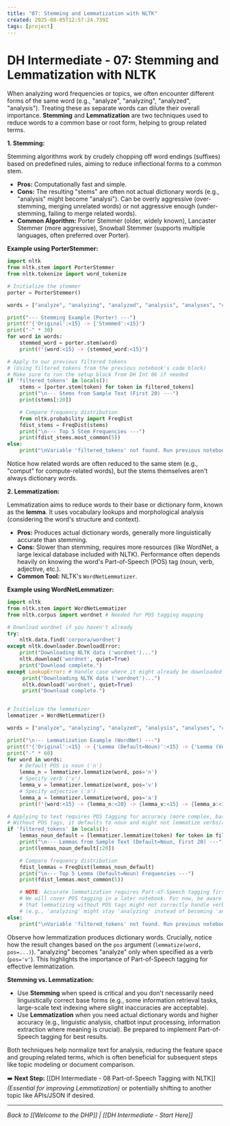 ```yaml
---
title: "07: Stemming and Lemmatization with NLTK"
created: 2025-08-05T12:57:24.739Z
tags: [project]
---
```

# DH Intermediate - 07: Stemming and Lemmatization with NLTK

When analyzing word frequencies or topics, we often encounter different forms of the same word (e.g., "analyze", "analyzing", "analyzed", "analysis"). Treating these as separate words can dilute their overall importance. **Stemming** and **Lemmatization** are two techniques used to reduce words to a common base or root form, helping to group related terms.

**1. Stemming:**

Stemming algorithms work by crudely chopping off word endings (suffixes) based on predefined rules, aiming to reduce inflectional forms to a common stem.

*   **Pros:** Computationally fast and simple.
*   **Cons:** The resulting "stems" are often not actual dictionary words (e.g., "analysis" might become "analysi"). Can be overly aggressive (over-stemming, merging unrelated words) or not aggressive enough (under-stemming, failing to merge related words).
*   **Common Algorithm:** Porter Stemmer (older, widely known), Lancaster Stemmer (more aggressive), Snowball Stemmer (supports multiple languages, often preferred over Porter).

**Example using PorterStemmer:**

```python
import nltk
from nltk.stem import PorterStemmer
from nltk.tokenize import word_tokenize

# Initialize the stemmer
porter = PorterStemmer()

words = ["analyze", "analyzing", "analyzed", "analysis", "analyses", "computation", "computational", "compute", "computer", "computers", "universal", "university", "universe"]

print("--- Stemming Example (Porter) ---")
print(f"{'Original':<15} -> {'Stemmed':<15}")
print("-" * 30)
for word in words:
    stemmed_word = porter.stem(word)
    print(f"{word:<15} -> {stemmed_word:<15}")

# Apply to our previous filtered tokens
# (Using filtered_tokens from the previous notebook's code block)
# Make sure to run the setup block from DH Int 06 if needed
if 'filtered_tokens' in locals():
    stems = [porter.stem(token) for token in filtered_tokens]
    print("\n--- Stems from Sample Text (First 20) ---")
    print(stems[:20])

    # Compare frequency distribution
    from nltk.probability import FreqDist
    fdist_stems = FreqDist(stems)
    print("\n--- Top 5 Stem Frequencies ---")
    print(fdist_stems.most_common(5))
else:
    print("\nVariable 'filtered_tokens' not found. Run previous notebook setup.")

```

Notice how related words are often reduced to the same stem (e.g., "comput" for compute-related words), but the stems themselves aren't always dictionary words.

**2. Lemmatization:**

Lemmatization aims to reduce words to their base or dictionary form, known as the **lemma**. It uses vocabulary lookups and morphological analysis (considering the word's structure and context).

*   **Pros:** Produces actual dictionary words, generally more linguistically accurate than stemming.
*   **Cons:** Slower than stemming, requires more resources (like WordNet, a large lexical database included with NLTK). Performance often depends heavily on knowing the word's Part-of-Speech (POS) tag (noun, verb, adjective, etc.).
*   **Common Tool:** NLTK's `WordNetLemmatizer`.

**Example using WordNetLemmatizer:**

```python
import nltk
from nltk.stem import WordNetLemmatizer
from nltk.corpus import wordnet # Needed for POS tagging mapping

# Download wordnet if you haven't already
try:
    nltk.data.find('corpora/wordnet')
except nltk.downloader.DownloadError:
    print("Downloading NLTK data ('wordnet')...")
    nltk.download('wordnet', quiet=True)
    print("Download complete.")
except LookupError: # Handle case where it might already be downloaded but not found initially
     print("Downloading NLTK data ('wordnet')...")
     nltk.download('wordnet', quiet=True)
     print("Download complete.")


# Initialize the lemmatizer
lemmatizer = WordNetLemmatizer()

words = ["analyze", "analyzing", "analyzed", "analysis", "analyses", "computation", "computational", "compute", "computer", "computers", "universal", "university", "universe", "studies", "studying", "better", "best"]

print("\n--- Lemmatization Example (WordNet) ---")
print(f"{'Original':<15} -> {'Lemma (Default=Noun)':<15} -> {'Lemma (Verb)':<15} -> {'Lemma (Adjective)':<15}")
print("-" * 60)
for word in words:
    # Default POS is noun ('n')
    lemma_n = lemmatizer.lemmatize(word, pos='n')
    # Specify verb ('v')
    lemma_v = lemmatizer.lemmatize(word, pos='v')
    # Specify adjective ('a')
    lemma_a = lemmatizer.lemmatize(word, pos='a')
    print(f"{word:<15} -> {lemma_n:<20} -> {lemma_v:<15} -> {lemma_a:<15}")

# Applying to text requires POS tagging for accuracy (more complex, basic example below)
# Without POS tags, it defaults to noun and might not lemmatize verbs/adjectives correctly.
if 'filtered_tokens' in locals():
    lemmas_noun_default = [lemmatizer.lemmatize(token) for token in filtered_tokens] # Default POS = noun
    print("\n--- Lemmas from Sample Text (Default=Noun, First 20) ---")
    print(lemmas_noun_default[:20])

    # Compare frequency distribution
    fdist_lemmas = FreqDist(lemmas_noun_default)
    print("\n--- Top 5 Lemma (Default=Noun) Frequencies ---")
    print(fdist_lemmas.most_common(5))

    # NOTE: Accurate lemmatization requires Part-of-Speech tagging first.
    # We will cover POS tagging in a later notebook. For now, be aware
    # that lemmatizing without POS tags might not correctly handle verbs
    # (e.g., 'analyzing' might stay 'analyzing' instead of becoming 'analyze').
else:
    print("\nVariable 'filtered_tokens' not found. Run previous notebook setup.")


```

Observe how lemmatization produces dictionary words. Crucially, notice how the result changes based on the `pos` argument (`lemmatize(word, pos=...)`). "analyzing" becomes "analyze" only when specified as a verb (`pos='v'`). This highlights the importance of Part-of-Speech tagging for effective lemmatization.

**Stemming vs. Lemmatization:**

*   Use **Stemming** when speed is critical and you don't necessarily need linguistically correct base forms (e.g., some information retrieval tasks, large-scale text indexing where slight inaccuracies are acceptable).
*   Use **Lemmatization** when you need actual dictionary words and higher accuracy (e.g., linguistic analysis, chatbot input processing, information extraction where meaning is crucial). Be prepared to implement Part-of-Speech tagging for best results.

Both techniques help normalize text for analysis, reducing the feature space and grouping related terms, which is often beneficial for subsequent steps like topic modeling or document comparison.

➡️ **Next Step:** [[DH Intermediate - 08 Part-of-Speech Tagging with NLTK]] *(Essential for improving Lemmatization)* or potentially shifting to another topic like APIs/JSON if desired.

---

*Back to [[Welcome to the DHP]] | [[DH Intermediate - Start Here]]*